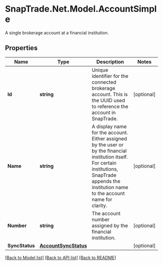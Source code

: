 # SnapTrade.Net.Model.AccountSimple
A single brokerage account at a financial institution.

## Properties

Name | Type | Description | Notes
------------ | ------------- | ------------- | -------------
**Id** | **string** | Unique identifier for the connected brokerage account. This is the UUID used to reference the account in SnapTrade. | [optional] 
**Name** | **string** | A display name for the account. Either assigned by the user or by the financial institution itself. For certain institutions, SnapTrade appends the institution name to the account name for clarity. | [optional] 
**Number** | **string** | The account number assigned by the financial institution. | [optional] 
**SyncStatus** | [**AccountSyncStatus**](AccountSyncStatus.md) |  | [optional] 

[[Back to Model list]](../README.md#documentation-for-models) [[Back to API list]](../README.md#documentation-for-api-endpoints) [[Back to README]](../README.md)

